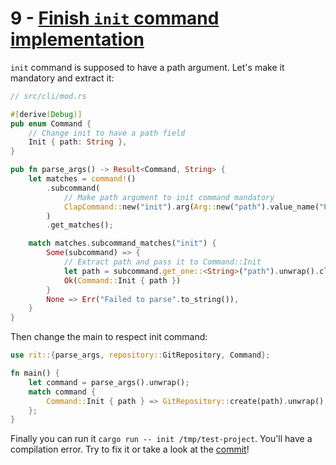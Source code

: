 # 9 - [Finish `init` command implementation](https://github.com/its-saeed/rit/commit/cef24c8bcc9fa4bcea5957a69e81670680d0ad2e)

`init` command is supposed to have a path argument. Let's make it mandatory and extract it:
```rust
// src/cli/mod.rs

#[derive(Debug)]
pub enum Command {
    // Change init to have a path field
    Init { path: String },
}

pub fn parse_args() -> Result<Command, String> {
    let matches = command!()
        .subcommand(
            // Make path argument to init command mandatory
            ClapCommand::new("init").arg(Arg::new("path").value_name("PATH").required(true)),
        )
        .get_matches();

    match matches.subcommand_matches("init") {
        Some(subcommand) => {
            // Extract path and pass it to Command::Init
            let path = subcommand.get_one::<String>("path").unwrap().clone();
            Ok(Command::Init { path })
        }
        None => Err("Failed to parse".to_string()),
    }
}

```
Then change the main to respect init command:
```rust
use rit::{parse_args, repository::GitRepository, Command};

fn main() {
    let command = parse_args().unwrap();
    match command {
        Command::Init { path } => GitRepository::create(path).unwrap(),
    };
}

```
Finally you can run it `cargo run -- init /tmp/test-project`. You'll have a compilation error. Try to fix it or take a look at the [commit](https://github.com/its-saeed/rit/commit/cef24c8bcc9fa4bcea5957a69e81670680d0ad2e)!